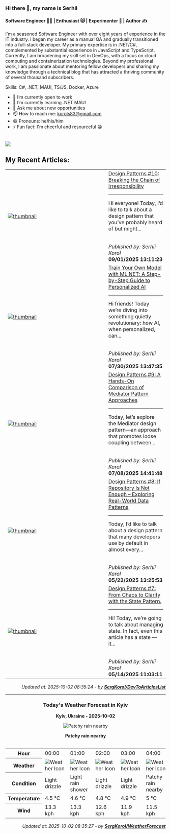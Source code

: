 ### Hi there 👋, my name is Serhii
#### Software Engineer 🧑‍💻 | Enthusiast 😻 | Experimenter 🧪 | Author ✍️

I'm a seasoned Software Engineer with over eight years of
experience in the IT industry. I began my career as a manual QA
and gradually transitioned into a full-stack developer. My primary
expertise is in .NET/C#, complemented by substantial experience in
JavaScript and TypeScript. Currently, I am broadening my skill set in
DevOps, with a focus on cloud computing and containerization
technologies. Beyond my professional work, I am passionate about
mentoring fellow developers and sharing my knowledge through a
technical blog that has attracted a thriving community of several
thousand subscribers.

Skills: C#,  .NET, MAUI, TS/JS, Docker, Azure
- 🔭 I’m currently open to work 
- 🌱 I’m currently learning .NET MAUI 
- 💬 Ask me about new opportunities 
- 📫 How to reach me: korols83@gmail.com 
- 😄 Pronouns: he/his/him 
- ⚡ Fun fact: I'm cheerful and resourceful 😁
<br>
<a href="https://u8views.com/github/SergKorol"><img src="https://u8views.com/api/v1/github/profiles/24244973/views/day-week-month-total-count.svg"></a>
<h2>My Recent Articles:</h2>

<table>
        <tr>
<td width="300px"><a href="https://dev.to/serhii_korol_ab7776c50dba/design-pattern-10-breaking-the-chain-of-irresponsibility-343g"><img src="https://media2.dev.to/dynamic/image/width=1000,height=420,fit=cover,gravity=auto,format=auto/https%3A%2F%2Fdev-to-uploads.s3.amazonaws.com%2Fuploads%2Farticles%2Fq1ka3o6h0ofhxizs4rxn.webp" alt="thumbnail"></a></td>
<td><a href="https://dev.to/serhii_korol_ab7776c50dba/design-pattern-10-breaking-the-chain-of-irresponsibility-343g">Design Patterns #10: Breaking the Chain of Irresponsibility</a><hr><p>Hi everyone! Today, I’d like to talk about a design pattern that you’ve probably heard of but might...</p><br><i>Published by: Serhii Korol</i><br><b>09/01/2025 13:11:23</b></td>
</tr>
<tr>
<td width="300px"><a href="https://dev.to/serhii_korol_ab7776c50dba/train-your-own-model-with-mlnet-a-step-by-step-guide-to-personalized-ai-1med"><img src="https://media2.dev.to/dynamic/image/width=1000,height=420,fit=cover,gravity=auto,format=auto/https%3A%2F%2Fdev-to-uploads.s3.amazonaws.com%2Fuploads%2Farticles%2Fyqif7mnb2n401tu6gkr4.webp" alt="thumbnail"></a></td>
<td><a href="https://dev.to/serhii_korol_ab7776c50dba/train-your-own-model-with-mlnet-a-step-by-step-guide-to-personalized-ai-1med">Train Your Own Model with ML.NET: A Step-by-Step Guide to Personalized AI</a><hr><p>Hi friends!  Today we’re diving into something quietly revolutionary: how AI, when personalized, can...</p><br><i>Published by: Serhii Korol</i><br><b>07/30/2025 13:47:35</b></td>
</tr>
<tr>
<td width="300px"><a href="https://dev.to/serhii_korol_ab7776c50dba/design-pattern-9-a-hands-on-comparison-of-mediator-pattern-approaches-2nm3"><img src="https://media2.dev.to/dynamic/image/width=1000,height=420,fit=cover,gravity=auto,format=auto/https%3A%2F%2Fdev-to-uploads.s3.amazonaws.com%2Fuploads%2Farticles%2Ffltuzejvpl7g0ucaf81u.png" alt="thumbnail"></a></td>
<td><a href="https://dev.to/serhii_korol_ab7776c50dba/design-pattern-9-a-hands-on-comparison-of-mediator-pattern-approaches-2nm3">Design Patterns #9: A Hands-On Comparison of Mediator Pattern Approaches</a><hr><p>Today, let’s explore the Mediator design pattern—an approach that promotes loose coupling between...</p><br><i>Published by: Serhii Korol</i><br><b>07/08/2025 14:41:48</b></td>
</tr>
<tr>
<td width="300px"><a href="https://dev.to/serhii_korol_ab7776c50dba/design-patterns-8-if-repository-is-not-enough-exploring-real-world-data-patterns-lh9"><img src="https://media2.dev.to/dynamic/image/width=1000,height=420,fit=cover,gravity=auto,format=auto/https%3A%2F%2Fdev-to-uploads.s3.amazonaws.com%2Fuploads%2Farticles%2F7yhzjtv3ynd7bm0i17pf.png" alt="thumbnail"></a></td>
<td><a href="https://dev.to/serhii_korol_ab7776c50dba/design-patterns-8-if-repository-is-not-enough-exploring-real-world-data-patterns-lh9">Design Patterns #8: If Repository Is Not Enough – Exploring Real-World Data Patterns</a><hr><p>Today, I’d like to talk about a design pattern that many developers use by default in almost every...</p><br><i>Published by: Serhii Korol</i><br><b>05/22/2025 13:25:53</b></td>
</tr>
<tr>
<td width="300px"><a href="https://dev.to/serhii_korol_ab7776c50dba/design-patterns-7-from-chaos-to-clarity-with-the-state-pattern-48gh"><img src="https://media2.dev.to/dynamic/image/width=1000,height=420,fit=cover,gravity=auto,format=auto/https%3A%2F%2Fdev-to-uploads.s3.amazonaws.com%2Fuploads%2Farticles%2F37jmojzh37fnluqux8ia.jpeg" alt="thumbnail"></a></td>
<td><a href="https://dev.to/serhii_korol_ab7776c50dba/design-patterns-7-from-chaos-to-clarity-with-the-state-pattern-48gh">Design Patterns #7: From Chaos to Clarity with the State Pattern.</a><hr><p>Hi! Today, we’re going to talk about managing state. In fact, even this article has a state — it...</p><br><i>Published by: Serhii Korol</i><br><b>05/14/2025 11:03:11</b></td>
</tr>

</table>

<div align="right">

<i>Updated at: 2025-10-02 08:35:24 - by <b>[SergKorol/DevToArticlesList](https://github.com/SergKorol/DevToArticlesList)</b></i>

</div>

<hr>
<div align="center">
<h3>Today's Weather Forecast in Kyiv</h3>

<b>Kyiv, Ukraine - 2025-10-02</b>

<img src="https://cdn.weatherapi.com/weather/64x64/day/176.png" alt="Patchy rain nearby" />

<b>Patchy rain nearby</b>
</div>

<table>
    <table>
<tr><th>Hour</th>
<td>00:00</td>
<td>01:00</td>
<td>02:00</td>
<td>03:00</td>
<td>04:00</td>
<td>05:00</td>
<td>06:00</td>
<td>07:00</td>
<td>08:00</td>
<td>09:00</td>
<td>10:00</td>
<td>11:00</td>
<td>12:00</td>
<td>13:00</td>
<td>14:00</td>
<td>15:00</td>
<td>16:00</td>
<td>17:00</td>
<td>18:00</td>
<td>19:00</td>
<td>20:00</td>
<td>21:00</td>
<td>22:00</td>
<td>23:00</td>
</tr>
<tr><th>Weather</th>
<td><img src="https://cdn.weatherapi.com/weather/64x64/night/266.png" alt="Weather Icon"></td>
<td><img src="https://cdn.weatherapi.com/weather/64x64/night/353.png" alt="Weather Icon"></td>
<td><img src="https://cdn.weatherapi.com/weather/64x64/night/266.png" alt="Weather Icon"></td>
<td><img src="https://cdn.weatherapi.com/weather/64x64/night/266.png" alt="Weather Icon"></td>
<td><img src="https://cdn.weatherapi.com/weather/64x64/night/176.png" alt="Weather Icon"></td>
<td><img src="https://cdn.weatherapi.com/weather/64x64/night/176.png" alt="Weather Icon"></td>
<td><img src="https://cdn.weatherapi.com/weather/64x64/night/176.png" alt="Weather Icon"></td>
<td><img src="https://cdn.weatherapi.com/weather/64x64/night/122.png" alt="Weather Icon"></td>
<td><img src="https://cdn.weatherapi.com/weather/64x64/day/176.png" alt="Weather Icon"></td>
<td><img src="https://cdn.weatherapi.com/weather/64x64/day/176.png" alt="Weather Icon"></td>
<td><img src="https://cdn.weatherapi.com/weather/64x64/day/176.png" alt="Weather Icon"></td>
<td><img src="https://cdn.weatherapi.com/weather/64x64/day/176.png" alt="Weather Icon"></td>
<td><img src="https://cdn.weatherapi.com/weather/64x64/day/176.png" alt="Weather Icon"></td>
<td><img src="https://cdn.weatherapi.com/weather/64x64/day/176.png" alt="Weather Icon"></td>
<td><img src="https://cdn.weatherapi.com/weather/64x64/day/176.png" alt="Weather Icon"></td>
<td><img src="https://cdn.weatherapi.com/weather/64x64/day/176.png" alt="Weather Icon"></td>
<td><img src="https://cdn.weatherapi.com/weather/64x64/day/176.png" alt="Weather Icon"></td>
<td><img src="https://cdn.weatherapi.com/weather/64x64/day/122.png" alt="Weather Icon"></td>
<td><img src="https://cdn.weatherapi.com/weather/64x64/day/122.png" alt="Weather Icon"></td>
<td><img src="https://cdn.weatherapi.com/weather/64x64/night/122.png" alt="Weather Icon"></td>
<td><img src="https://cdn.weatherapi.com/weather/64x64/night/122.png" alt="Weather Icon"></td>
<td><img src="https://cdn.weatherapi.com/weather/64x64/night/122.png" alt="Weather Icon"></td>
<td><img src="https://cdn.weatherapi.com/weather/64x64/night/122.png" alt="Weather Icon"></td>
<td><img src="https://cdn.weatherapi.com/weather/64x64/night/122.png" alt="Weather Icon"></td>
</tr>
<tr><th>Condition</th>
<td>Light drizzle</td>
<td>Light rain shower</td>
<td>Light drizzle</td>
<td>Light drizzle</td>
<td>Patchy rain nearby</td>
<td>Patchy rain nearby</td>
<td>Patchy rain nearby</td>
<td>Overcast </td>
<td>Patchy rain nearby</td>
<td>Patchy rain nearby</td>
<td>Patchy rain nearby</td>
<td>Patchy rain nearby</td>
<td>Patchy rain nearby</td>
<td>Patchy rain nearby</td>
<td>Patchy rain nearby</td>
<td>Patchy rain nearby</td>
<td>Patchy rain nearby</td>
<td>Overcast </td>
<td>Overcast </td>
<td>Overcast </td>
<td>Overcast </td>
<td>Overcast </td>
<td>Overcast </td>
<td>Overcast </td>
</tr>
<tr><th>Temperature</th>
<td>4.5 °C</td>
<td>4.6 °C</td>
<td>4.8 °C</td>
<td>4.9 °C</td>
<td>5 °C</td>
<td>5.1 °C</td>
<td>5.3 °C</td>
<td>5.4 °C</td>
<td>5.9 °C</td>
<td>6.3 °C</td>
<td>6.6 °C</td>
<td>6.8 °C</td>
<td>7.1 °C</td>
<td>7.8 °C</td>
<td>8.2 °C</td>
<td>8 °C</td>
<td>7.7 °C</td>
<td>7.4 °C</td>
<td>7.4 °C</td>
<td>7.3 °C</td>
<td>7.2 °C</td>
<td>7.1 °C</td>
<td>7 °C</td>
<td>7.1 °C</td>
</tr>
<tr><th>Wind</th>
<td>13.3 kph</td>
<td>13.3 kph</td>
<td>12.6 kph</td>
<td>11.9 kph</td>
<td>11.5 kph</td>
<td>11.2 kph</td>
<td>10.4 kph</td>
<td>10.1 kph</td>
<td>9 kph</td>
<td>7.9 kph</td>
<td>7.6 kph</td>
<td>6.8 kph</td>
<td>6.5 kph</td>
<td>7.2 kph</td>
<td>7.2 kph</td>
<td>7.9 kph</td>
<td>7.9 kph</td>
<td>7.9 kph</td>
<td>7.9 kph</td>
<td>7.6 kph</td>
<td>7.6 kph</td>
<td>7.6 kph</td>
<td>6.8 kph</td>
<td>6.8 kph</td>
</tr>
</table>

</table>

<div align="right">

<i>Updated at: 2025-10-02 08:35:27 - by <b>[SergKorol/WeatherForecast](https://github.com/SergKorol/WeatherForecast)</b></i>

</div>

